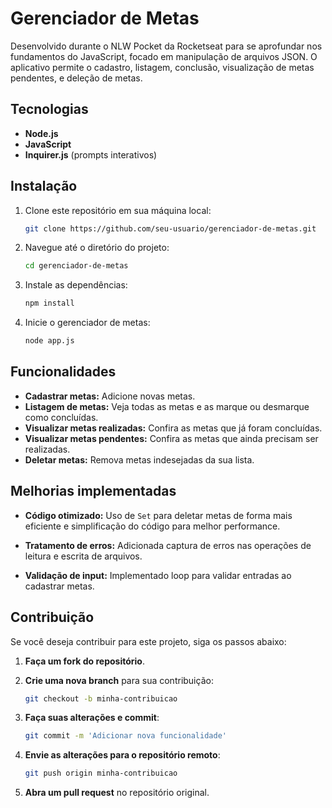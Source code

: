 # Gerenciador de Metas

Desenvolvido durante o NLW Pocket da Rocketseat para se aprofundar nos fundamentos do JavaScript, focado em manipulação de arquivos JSON. O aplicativo permite o cadastro, listagem, conclusão, visualização de metas pendentes, e deleção de metas.

## Tecnologias

- **Node.js**
- **JavaScript**
- **Inquirer.js** (prompts interativos)

## Instalação

1. Clone este repositório em sua máquina local:
    ```bash
    git clone https://github.com/seu-usuario/gerenciador-de-metas.git
    ```
2. Navegue até o diretório do projeto:
    ```bash
    cd gerenciador-de-metas
    ```
3. Instale as dependências:
    ```bash
    npm install
    ```
4. Inicie o gerenciador de metas:
    ```bash
    node app.js
    ```

## Funcionalidades

- **Cadastrar metas:** Adicione novas metas.
- **Listagem de metas:** Veja todas as metas e as marque ou desmarque como concluídas.
- **Visualizar metas realizadas:** Confira as metas que já foram concluídas.
- **Visualizar metas pendentes:** Confira as metas que ainda precisam ser realizadas.
- **Deletar metas:** Remova metas indesejadas da sua lista.

## Melhorias implementadas

- **Código otimizado:** Uso de `Set` para deletar metas de forma mais eficiente e simplificação do código para melhor performance.

- **Tratamento de erros:** Adicionada captura de erros nas operações de leitura e escrita de arquivos.

- **Validação de input:** Implementado loop para validar entradas ao cadastrar metas.

## Contribuição

Se você deseja contribuir para este projeto, siga os passos abaixo:

1. **Faça um fork do repositório**.

2. **Crie uma nova branch** para sua contribuição:
   ```bash
   git checkout -b minha-contribuicao
   ```
3. **Faça suas alterações e commit**:
   ```bash
   git commit -m 'Adicionar nova funcionalidade'
   ```
4. **Envie as alterações para o repositório remoto**:
   ```bash
   git push origin minha-contribuicao
   ```
5. **Abra um pull request** no repositório original.
